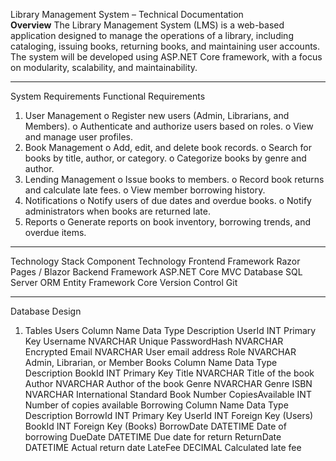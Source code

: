 Library Management System – Technical Documentation <br>
**Overview**
The Library Management System (LMS) is a web-based application designed to manage the operations of a library, including cataloging, issuing books, returning books, and maintaining user accounts. The system will be developed using ASP.NET Core framework, with a focus on modularity, scalability, and maintainability.
________________________________________
System Requirements
Functional Requirements
1.	User Management
    o	Register new users (Admin, Librarians, and Members).
    o	Authenticate and authorize users based on roles.
    o	View and manage user profiles.
2.	Book Management
    o	Add, edit, and delete book records.
    o	Search for books by title, author, or category.
    o	Categorize books by genre and author.
3.	Lending Management
    o	Issue books to members.
    o	Record book returns and calculate late fees.
    o	View member borrowing history.
4.	Notifications
    o	Notify users of due dates and overdue books.
    o	Notify administrators when books are returned late.
5.	Reports
    o	Generate reports on book inventory, borrowing trends, and overdue items.
________________________________________
Technology Stack
Component	Technology
Frontend Framework	Razor Pages / Blazor
Backend Framework	ASP.NET Core MVC
Database	SQL Server
ORM	Entity Framework Core
Version Control	Git
________________________________________
Database Design
1. Tables
  Users
    Column Name	Data Type	Description
    UserId	INT	Primary Key
    Username	NVARCHAR	Unique
    PasswordHash	NVARCHAR	Encrypted
    Email	NVARCHAR	User email address
    Role	NVARCHAR	Admin, Librarian, or Member
  Books
    Column Name	Data Type	Description
    BookId	INT	Primary Key
    Title	NVARCHAR	Title of the book
    Author	NVARCHAR	Author of the book
    Genre	NVARCHAR	Genre
    ISBN	NVARCHAR	International Standard Book Number
    CopiesAvailable	INT	Number of copies available
  Borrowing
    Column Name	Data Type	Description
    BorrowId	INT	Primary Key
    UserId	INT	Foreign Key (Users)
    BookId	INT	Foreign Key (Books)
    BorrowDate	DATETIME	Date of borrowing
    DueDate	DATETIME	Due date for return
    ReturnDate	DATETIME	Actual return date
    LateFee	DECIMAL	Calculated late fee

